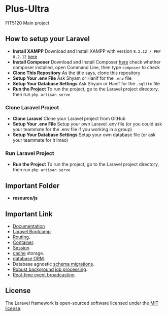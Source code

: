 # Plus-Ultra
FIT5120 Main project
## How to setup your Laravel

- **Install XAMPP**
	Download and Install XAMPP with version `8.2.12 / PHP 8.2.12` [here](https://www.apachefriends.org/download.html)
- **Install Composer**
	Download and Install Composer [here](https://getcomposer.org/download/)
	check whether composer installed, open Command Line, then type `composer` to check
- **Clone This Repository** 
	As the title says, clone this repository
- **Setup Your .env File**
	Ask Shyam or Hanif for the `.env` file
- **Setup Your Database Settings**
	Ask Shyam or Hanif for the `.sqlite` file
- **Run the Project**
	To run the project, go to the Laravel project directory, then run `php artisan serve`

### Clone Laravel Project

- **Clone Laravel**
	Clone your Laravel project from GitHub
- **Setup Your .env File**
	Setup your own Laravel .env file (or you could ask your teammate for the .env file if you working in a group)
- **Setup Your Database Settings**
	Setup your own database file (or ask your teammate for it lmao)

### Run Laravel Project
- **Run the Project**
	To run the project, go to the Laravel project directory, then run `php artisan serve`

## Important Folder
- **resource/js**

## Important Link
- [Documentation](https://laravel.com/docs)
- [Laravel Bootcamp](https://bootcamp.laravel.com)
- [Routing](https://laravel.com/docs/routing).
- [Container](https://laravel.com/docs/container).
- [Session](https://laravel.com/docs/session)
- [cache](https://laravel.com/docs/cache) storage.
- [database ORM](https://laravel.com/docs/eloquent).
- Database agnostic [schema migrations](https://laravel.com/docs/migrations).
- [Robust background job processing](https://laravel.com/docs/queues).
- [Real-time event broadcasting](https://laravel.com/docs/broadcasting).

## License

The Laravel framework is open-sourced software licensed under the [MIT license](https://opensource.org/licenses/MIT).
